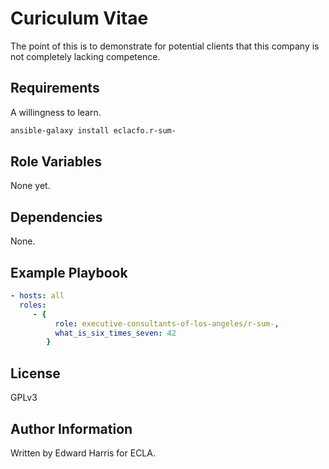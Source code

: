 Curiculum Vitae
===============

The point of this is to demonstrate for potential clients that this company is not completely lacking competence.

Requirements
------------

A willingness to learn.
```bash
ansible-galaxy install eclacfo.r-sum-
```

Role Variables
--------------

None yet.

Dependencies
------------

None.

Example Playbook
----------------

```yaml
- hosts: all 
  roles:
     - { 
          role: executive-consultants-of-los-angeles/r-sum-, 
          what_is_six_times_seven: 42 
        }
```

License
-------

GPLv3

Author Information
------------------

Written by Edward Harris for ECLA.
